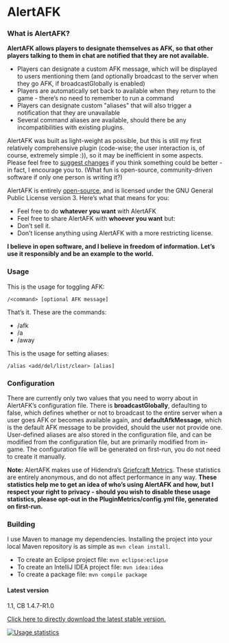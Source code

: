 # AlertAFK
### What is AlertAFK?

**AlertAFK allows players to designate themselves as AFK, so that other
players talking to them in chat are notified that they are not
available.**

* Players can designate a custom AFK message, which will be displayed to users mentioning them (and optionally broadcast to the server when they go AFK, if broadcastGlobally is enabled)
* Players are automatically set back to available when they return to the game - there’s no need to remember to run a command
* Players can designate custom "aliases" that will also trigger a notification that they are unavailable
* Several command aliases are available, should there be any incompatibilities with existing plugins.

AlertAFK was built as light-weight as possible, but this is still my
first relatively comprehensive plugin (code-wise; the user interaction
is, of course, extremely simple :)), so it may be inefficient in some
aspects. Please feel free to [suggest changes](https://github.com/rmsy/AlertAFK/pulls) if you think something
could be better - in fact, I encourage you to. (What fun is open-source,
community-driven software if only one person is writing it?)

AlertAFK is entirely [open-source](https://github.com/rmsy/AlertAFK), and is licensed under the GNU
General Public License version 3. Here’s what that means for you:

* Feel free to do **whatever you want** with AlertAFK
* Feel free to share AlertAFK with **whoever you want**
but:
* Don’t sell it.
* Don’t license anything using AlertAFK with a more restricting license.

**I believe in open software, and I believe in freedom of information.
Let’s use it responsibly and be an example to the world.**

### Usage

This is the usage for toggling AFK:

```/<command> [optional AFK message]```

That’s it. These are the commands:

* /afk
* /a
* /away

This is the usage for setting aliases:

```/alias <add/del/list/clear> [alias]```

### Configuration

There are currently only two values that you need to worry about in AlertAFK’s configuration file.
There is **broadcastGlobally**, defaulting to false, which defines
whether or not to broadcast to the entire server when a user goes AFK or
becomes available again, and **defaultAfkMessage**, which is the default
AFK message to be provided, should the user not provide one. User-defined aliases are also stored in the configuration file, and can be modified from the configuration file, but are primarily modified from in-game. The
configuration file will be generated on first-run, you do not need to
create it manually.

**Note:** AlertAFK makes use of Hidendra’s [Griefcraft Metrics](http://metrics.griefcraft.com/). These
statistics are entirely anonymous, and do not affect performance in any
way. **These statistics help me to get an idea of who’s using AlertAFK
and how, but I respect your right to privacy - should you wish to
disable these usage statistics, please opt-out in the
PluginMetrics/config.yml file, generated on first-run.**

### Building
I use Maven to manage my dependencies. Installing the project into your local Maven repository is as simple as ```mvn clean install```.

* To create an Eclipse project file: ```mvn eclipse:eclipse```
* To create an IntelliJ IDEA project file: ```mvn idea:idea```
* To create a package file: ```mvn compile package```

#### Latest version
1.1, CB 1.4.7-R1.0

[Click here to directly download the latest stable version.](http://dev.bukkit.org/server-mods/alertafk/)

[![Usage statistics](http://mcstats.org/signature/alertafk.png)](http://mcstats.org/plugin/AlertAFK)
